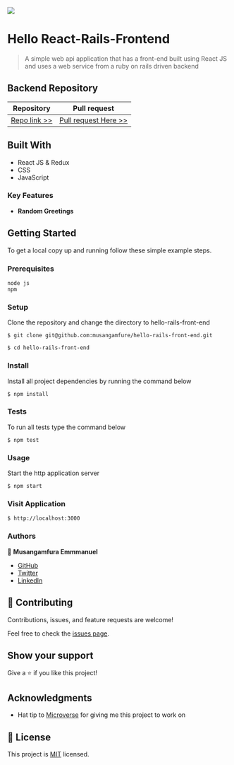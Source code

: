 ![](https://img.shields.io/badge/Microverse-blueviolet)

# Hello React-Rails-Frontend

> A simple web api application that has a front-end built using React JS and uses a web service from a ruby on rails driven backend

## Backend Repository

| Repository                                                           | Pull request                                                                       |
| -------------------------------------------------------------------- | ---------------------------------------------------------------------------------- |
| [Repo link >>](https://github.com/musangamfure/hello-rails-back-end) | [Pull request Here >>](https://github.com/musangamfure/hello-rails-back-end/pull/1) |

## Built With

- React JS & Redux
- CSS
- JavaScript

### Key Features <a name="key-features"></a>

- **Random Greetings**


## Getting Started

To get a local copy up and running follow these simple example steps.

### Prerequisites

```
node js
npm

```

### Setup

Clone the repository and change the directory to hello-rails-front-end

```
$ git clone git@github.com:musangamfure/hello-rails-front-end.git

$ cd hello-rails-front-end

```

### Install

Install all project dependencies by running the command below

```
$ npm install
```

### Tests

To run all tests type the command below

```
$ npm test
```

### Usage

Start the http application server

```
$ npm start
```

### Visit Application

```
$ http://localhost:3000
```

### Authors

👤 **Musangamfura Emmmanuel**

- [GitHub](https://github.com/musangamfure)
- [Twitter](https://twitter.com/musangamfure)
- [LinkedIn](https://www.linkedin.com/in/musangamfurae)

## 🤝 Contributing

Contributions, issues, and feature requests are welcome!

Feel free to check the [issues page](https://github.com/musangamfure/hello-rails-front-end/issues).

## Show your support

Give a ⭐️ if you like this project!

## Acknowledgments

- Hat tip to [Microverse](https://bit.ly/MicroverseTN) for giving me this project to work on

## 📝 License

This project is [MIT](./LICENSE) licensed.
